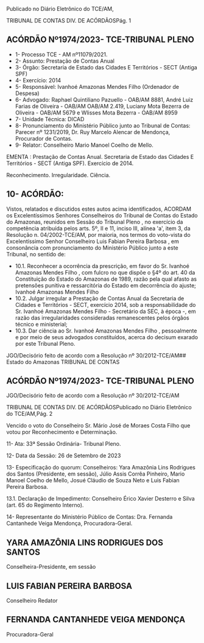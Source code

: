 Publicado  no  Diário  Eletrônico do TCE/AM,

TRIBUNAL DE CONTAS DIV. DE ACÓRDÃOSPág. 1

## ACÓRDÃO Nº1974/2023- TCE-TRIBUNAL PLENO

- 1- Processo TCE - AM nº11079/2021.
- 2- Assunto: Prestação de Contas Anual
- 3- Órgão: Secretaria de Estado das Cidades E Territórios - SECT (Antiga SPF)
- 4- Exercício: 2014
- 5- Responsável: Ivanhoé Amazonas Mendes Filho (Ordenador de Despesa)
- 6- Advogado: Raphael  Quintiliano  Pazuello  -  OAB/AM  8881,  André  Luiz  Farias  de Oliveira - OAB/AM OAB/AM 2.419, Luciany Mota Bezerra de Oliveira - OAB/AM 5679 e Wlisses Mota Bezerra - OAB/AM 8959
- 7- Unidade Técnica: DICAD
- 8- Pronunciamento  do  Ministério  Público  junto  ao  Tribunal  de  Contas: Parecer  nº 1231/2019, Dr. Ruy Marcelo Alencar de Mendonça, Procurador de Contas.
- 9- Relator: Conselheiro Mario Manoel Coelho de Mello.

EMENTA :  Prestação  de  Contas  Anual.  Secretaria de Estado das Cidades E Territórios - SECT (Antiga SPF). Exercício de 2014.

Reconhecimento. Irregularidade. Ciência.

## 10-  ACÓRDÃO:

Vistos, relatados e discutidos estes autos acima identificados, ACORDAM os Excelentíssimos Senhores Conselheiros do Tribunal de Contas do Estado do Amazonas, reunidos em Sessão do Tribunal Pleno , no exercício da competência atribuída pelos arts. 5º, II e 11, inciso III, alínea 'a', item 3, da Resolução n. 04/2002-TCE/AM, por maioria, nos  termos  do  voto-vista  do  Excelentíssimo  Senhor  Conselheiro  Luis  Fabian  Pereira Barbosa , em  consonância com  pronunciamento  do  Ministério  Público  junto  a  este Tribunal, no sentido de:

- 10.1.  Reconhecer a  ocorrência  da  prescrição,  em  favor  do Sr.  Ivanhoé Amazonas Mendes Filho , com fulcro no que dispõe o §4º do art. 40 da Constituição do Estado do Amazonas de 1989, razão pela qual afasto as pretensões  punitiva e ressarcitória do Estado  em  decorrência  do ajuste; Ivanhoé Amazonas Mendes Filho
- 10.2.  Julgar irregular a Prestação de Contas Anual da Secretaria de Cidades e  Territórios  -  SECT,  exercício  2014,  sob  a  responsabilidade  do Sr. Ivanhoé Amazonas Mendes Filho - Secretário da SEC, à época -, em razão  das  irregularidades  consideradas  remanescentes  pelos  órgãos técnico e ministerial;
- 10.3.  Dar ciência ao Sr. Ivanhoé Amazonas Mendes Filho , pessoalmente e por meio de seus advogados constituídos, acerca do decisum exarado por este Tribunal Pleno.

JGO/Decisório feito de acordo com a Resolução nº 30/2012-TCE/AM## Estado do Amazonas TRIBUNAL DE CONTAS

## ACÓRDÃO Nº1974/2023- TCE-TRIBUNAL PLENO

JGO/Decisório feito de acordo com a Resolução nº 30/2012-TCE/AM

TRIBUNAL DE CONTAS DIV. DE ACÓRDÃOSPublicado  no  Diário  Eletrônico do TCE/AM,Pág. 2

Vencido  o  voto  do  Conselheiro  Sr.  Mário  José  de  Moraes  Costa  Filho  que votou por Reconhecimento e Determinação.

11-  Ata: 33ª Sessão Ordinária- Tribunal Pleno.

12-  Data da Sessão: 26 de Setembro de 2023

13-  Especificação  do  quorum: Conselheiros:  Yara  Amazônia  Lins  Rodrigues  dos Santos (Presidente, em sessão), Júlio Assis Corrêa Pinheiro, Mario Manoel Coelho de Mello, Josué Cláudio de Souza Neto e Luis Fabian Pereira Barbosa.

13.1. Declaração de Impedimento: Conselheiro Érico Xavier Desterro e Silva (art. 65 do Regimento Interno).

14-  Representante do Ministério Público de Contas: Dra. Fernanda Cantanhede Veiga Mendonça, Procuradora-Geral.

## YARA AMAZÔNIA LINS RODRIGUES DOS SANTOS

Conselheira-Presidente, em sessão

## LUIS FABIAN PEREIRA BARBOSA

Conselheiro Redator

## FERNANDA CANTANHEDE VEIGA MENDONÇA

Procuradora-Geral
